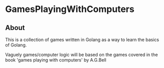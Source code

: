 # GamesPlayingWithComputers

## About

This is a collection of games written in Golang as a way to learn the basics of Golang.

Vaguely games/computer logic will be based on the games covered in the book 'games playing with computers' by A.G.Bell